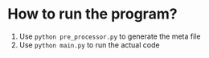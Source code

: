 # How to run the program?

1. Use `python pre_processor.py` to generate the meta file
2. Use `python main.py` to run the actual code
